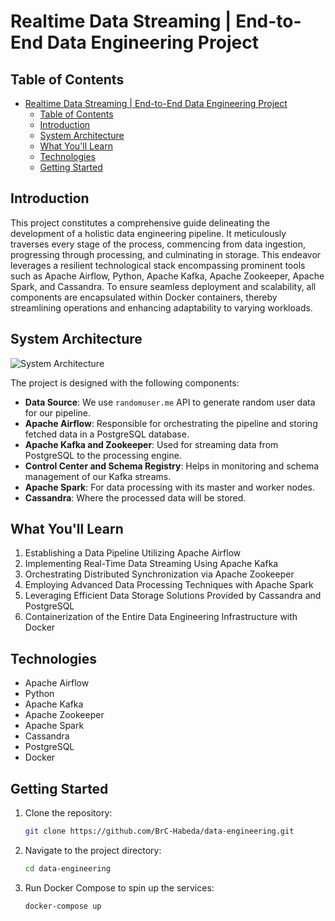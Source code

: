# Realtime Data Streaming | End-to-End Data Engineering Project

## Table of Contents

- [Realtime Data Streaming | End-to-End Data Engineering Project](#realtime-data-streaming--end-to-end-data-engineering-project)
  - [Table of Contents](#table-of-contents)
  - [Introduction](#introduction)
  - [System Architecture](#system-architecture)
  - [What You'll Learn](#what-youll-learn)
  - [Technologies](#technologies)
  - [Getting Started](#getting-started)

## Introduction

This project constitutes a comprehensive guide delineating the development of a holistic data engineering pipeline. It meticulously traverses every stage of the process, commencing from data ingestion, progressing through processing, and culminating in storage. This endeavor leverages a resilient technological stack encompassing prominent tools such as Apache Airflow, Python, Apache Kafka, Apache Zookeeper, Apache Spark, and Cassandra. To ensure seamless deployment and scalability, all components are encapsulated within Docker containers, thereby streamlining operations and enhancing adaptability to varying workloads.

## System Architecture

![System Architecture]()

The project is designed with the following components:

- **Data Source**: We use `randomuser.me` API to generate random user data for our pipeline.
- **Apache Airflow**: Responsible for orchestrating the pipeline and storing fetched data in a PostgreSQL database.
- **Apache Kafka and Zookeeper**: Used for streaming data from PostgreSQL to the processing engine.
- **Control Center and Schema Registry**: Helps in monitoring and schema management of our Kafka streams.
- **Apache Spark**: For data processing with its master and worker nodes.
- **Cassandra**: Where the processed data will be stored.

## What You'll Learn

1. Establishing a Data Pipeline Utilizing Apache Airflow
2. Implementing Real-Time Data Streaming Using Apache Kafka
3. Orchestrating Distributed Synchronization via Apache Zookeeper
4. Employing Advanced Data Processing Techniques with Apache Spark
5. Leveraging Efficient Data Storage Solutions Provided by Cassandra and PostgreSQL
6. Containerization of the Entire Data Engineering Infrastructure with Docker

## Technologies

- Apache Airflow
- Python
- Apache Kafka
- Apache Zookeeper
- Apache Spark
- Cassandra
- PostgreSQL
- Docker

## Getting Started

1. Clone the repository:

   ```bash
   git clone https://github.com/BrC-Habeda/data-engineering.git
   ```

2. Navigate to the project directory:

   ```bash
   cd data-engineering
   ```

3. Run Docker Compose to spin up the services:
   ```bash
   docker-compose up
   ```
